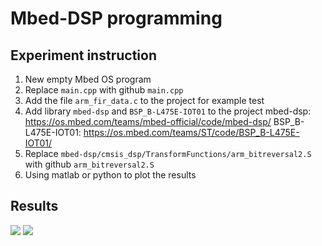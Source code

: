 # Mbed-DSP programming
## Experiment instruction
1. New empty Mbed OS program
2. Replace `main.cpp` with github `main.cpp`
3. Add the file `arm_fir_data.c` to the project for example test
4. Add library `mbed-dsp` and `BSP_B-L475E-IOT01` to the project
mbed-dsp: https://os.mbed.com/teams/mbed-official/code/mbed-dsp/
BSP_B-L475E-IOT01: https://os.mbed.com/teams/ST/code/BSP_B-L475E-IOT01/
6. Replace `mbed-dsp/cmsis_dsp/TransformFunctions/arm_bitreversal2.S` with github `arm_bitreversal2.S`
7. Using matlab or python to plot the results

## Results
![](https://i.imgur.com/RVqBlF9.png)
![](https://i.imgur.com/7GWbd1n.png)
